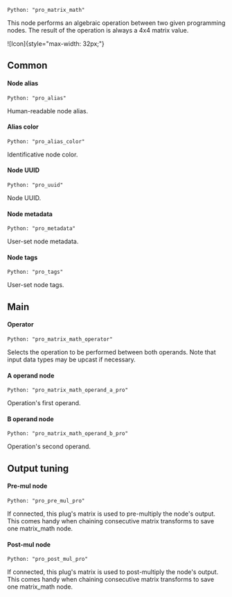 `Python: "pro_matrix_math"`

This node performs an algebraic operation between two given programming nodes. The result of the operation is always a 4x4 matrix value.

![Icon]{style="max-width: 32px;"}

## Common

#### Node alias
`Python: "pro_alias"`

Human-readable node alias.

#### Alias color
`Python: "pro_alias_color"`

Identificative node color.

#### Node UUID
`Python: "pro_uuid"`

Node UUID.

#### Node metadata
`Python: "pro_metadata"`

User-set node metadata.

#### Node tags
`Python: "pro_tags"`

User-set node tags.

## Main

#### Operator
`Python: "pro_matrix_math_operator"`

Selects the operation to be performed between both operands. Note that input data types may be upcast if necessary.

#### A operand node
`Python: "pro_matrix_math_operand_a_pro"`

Operation's first operand.

#### B operand node
`Python: "pro_matrix_math_operand_b_pro"`

Operation's second operand.

## Output tuning

#### Pre-mul node
`Python: "pro_pre_mul_pro"`

If connected, this plug's matrix is used to pre-multiply the node's output. This comes handy when chaining consecutive matrix transforms to save one matrix_math node.

#### Post-mul node
`Python: "pro_post_mul_pro"`

If connected, this plug's matrix is used to post-multiply the node's output. This comes handy when chaining consecutive matrix transforms to save one matrix_math node.

